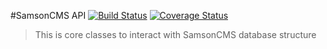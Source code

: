 #SamsonCMS API [![Build Status](https://travis-ci.org/samsonos/cms_api.png)](https://travis-ci.org/samsonos/cms_api) [![Coverage Status](https://coveralls.io/repos/samsonos/cms_api/badge.png)](https://coveralls.io/r/samsonos/cms_api)

> This is core classes to interact with SamsonCMS database structure
